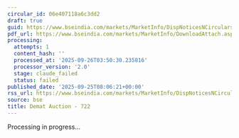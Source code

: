 ```yaml
---
circular_id: 06e407118a6c3dd2
draft: true
guid: https://www.bseindia.com/markets/MarketInfo/DispNoticesNCirculars.aspx?Noticeid={5E89D0D7-09B0-4C12-8077-F1950146351F}&noticeno=20250925-3&dt=09/25/2025&icount=3&totcount=65&flag=0
pdf_url: https://www.bseindia.com/markets/MarketInfo/DownloadAttach.aspx?id=20250925-3&attachedId=6fcd417a-3b17-4f00-bdb6-bd3b2e466cb9
processing:
  attempts: 1
  content_hash: ''
  processed_at: '2025-09-26T03:50:30.235816'
  processor_version: '2.0'
  stage: claude_failed
  status: failed
published_date: '2025-09-25T08:06:21+00:00'
rss_url: https://www.bseindia.com/markets/MarketInfo/DispNoticesNCirculars.aspx?Noticeid={5E89D0D7-09B0-4C12-8077-F1950146351F}&noticeno=20250925-3&dt=09/25/2025&icount=3&totcount=65&flag=0
source: bse
title: Demat Auction - 722
---
```


Processing in progress...